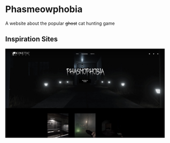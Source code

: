 # Phasmeowphobia
A website about the popular ~~ghost~~ cat hunting game

## Inspiration Sites
<a href="https://www.kineticgames.co.uk/">![Kinetic Games](./docs/inspiration-kineticgames.jpg)</a>
